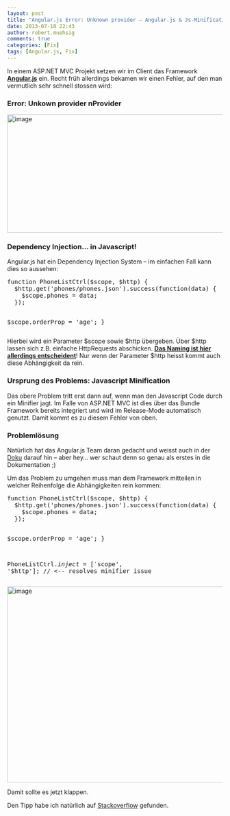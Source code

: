 ```yaml
---
layout: post
title: "Angular.js Error: Unknown provider – Angular.js & Js-Minification"
date: 2013-07-10 22:43
author: robert.muehsig
comments: true
categories: [Fix]
tags: [Angular.js, Fix]
---
```

<p>In einem ASP.NET MVC Projekt setzen wir im Client das Framework <a href="http://angularjs.org/"><strong>Angular.js</strong></a> ein. Recht früh allerdings bekamen wir einen Fehler, auf den man vermutlich sehr schnell stossen wird: </p> <h3>Error: Unkown provider nProvider</h3> <p><a href="{{BASE_PATH}}/assets/wp-images/image1872.png"><img title="image" style="border-top: 0px; border-right: 0px; border-bottom: 0px; border-left: 0px; display: inline" border="0" alt="image" src="{{BASE_PATH}}/assets/wp-images/image_thumb1015.png" width="585" height="276"></a> </p> <p></p> <h3>Dependency Injection… in Javascript!</h3> <p>Angular.js hat ein Dependency Injection System – im einfachen Fall kann dies so aussehen:</p><pre class="brush: csharp; auto-links: true; collapse: false; first-line: 1; gutter: true; html-script: false; light: false; ruler: false; smart-tabs: true; tab-size: 4; toolbar: true;">function PhoneListCtrl($scope, $http) {
  $http.get('phones/phones.json').success(function(data) {
    $scope.phones = data;
  });
 
  $scope.orderProp = 'age';
}</pre>
<p>Hierbei wird ein Parameter $scope sowie $http übergeben. Über $http lassen sich z.B. einfache HttpRequests abschicken. <strong><u>Das Naming ist hier allerdings entscheident</u></strong>! Nur wenn der Parameter $http heisst kommt auch diese Abhängigkeit da rein.</p>
<h3>Ursprung des Problems: Javascript Minification</h3>
<p>Das obere Problem tritt erst dann auf, wenn man den Javascript Code durch ein Minifier jagt. Im Falle von ASP.NET MVC ist dies über das Bundle Framework bereits integriert und wird im Release-Mode automatisch genutzt. Damit kommt es zu diesem Fehler von oben.</p>
<h3>Problemlösung</h3>
<p>Natürlich hat das Angular.js Team daran gedacht und weisst auch in der <a href="http://docs.angularjs.org/tutorial/step_05">Doku</a> darauf hin – aber hey… wer schaut denn so genau als erstes in die Dokumentation ;)</p>
<p>Um das Problem zu umgehen muss man dem Framework mitteilen in welcher Reihenfolge die Abhängigkeiten rein kommen:</p><pre class="brush: csharp; auto-links: true; collapse: false; first-line: 1; gutter: true; html-script: false; light: false; ruler: false; smart-tabs: true; tab-size: 4; toolbar: true;">function PhoneListCtrl($scope, $http) {
  $http.get('phones/phones.json').success(function(data) {
    $scope.phones = data;
  });
 
  $scope.orderProp = 'age';
}
 
PhoneListCtrl.$inject = ['$scope', '$http']; // &lt;-- resolves minifier issue</pre>
<p><a href="http://docs.angularjs.org/tutorial/step_05"><img title="image" style="border-top: 0px; border-right: 0px; border-bottom: 0px; border-left: 0px; display: inline" border="0" alt="image" src="{{BASE_PATH}}/assets/wp-images/image1873.png" width="511" height="458"></a> </p>
<p>Damit sollte es jetzt klappen.</p>
<p>Den Tipp habe ich natürlich auf <a href="http://stackoverflow.com/questions/15720580/why-does-this-angular-controller-throw-error-unknown-provider-nprovider-n">Stackoverflow</a> gefunden.</p>
